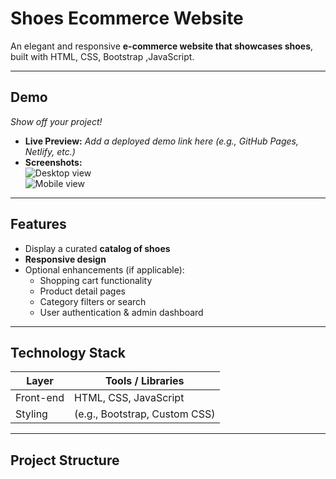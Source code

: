 # Shoes Ecommerce Website

An elegant and responsive **e-commerce website that showcases shoes**, built with  HTML, CSS, Bootstrap ,JavaScript.

---

##  Demo
*Show off your project!*
- **Live Preview:** _Add a deployed demo link here (e.g., GitHub Pages, Netlify, etc.)_
- **Screenshots:**  
  ![Desktop view](link-to-desktop-screenshot)  
  ![Mobile view](link-to-mobile-screenshot)

---

##  Features
- Display a curated **catalog of shoes** 
- **Responsive design**
- Optional enhancements (if applicable):  
  - Shopping cart functionality  
  - Product detail pages  
  - Category filters or search  
  - User authentication & admin dashboard

---

##  Technology Stack
| Layer            | Tools / Libraries      |
|------------------|------------------------|
|  Front-end      | HTML, CSS, JavaScript  |
|  Styling        | (e.g., Bootstrap, Custom CSS) |




---

##  Project Structure


